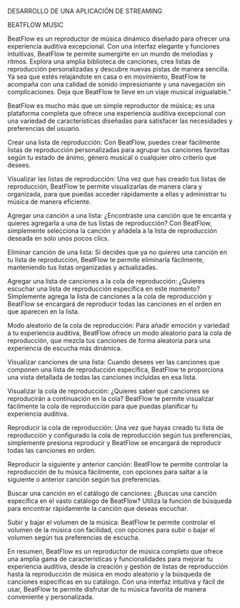 DESARROLLO DE UNA APLICACIÓN DE STREAMING 

BEATFLOW MUSIC   

BeatFlow es un reproductor de música dinámico diseñado para ofrecer una experiencia auditiva excepcional. Con una interfaz elegante y funciones intuitivas, BeatFlow te permite sumergirte en un mundo de melodías y ritmos. Explora una amplia biblioteca de canciones, crea listas de reproducción personalizadas y descubre nuevas pistas de manera sencilla. Ya sea que estés relajándote en casa o en movimiento, BeatFlow te acompaña con una calidad de sonido impresionante y una navegación sin complicaciones. Deja que BeatFlow te lleve en un viaje musical inigualable."

BeatFlow es mucho más que un simple reproductor de música; es una plataforma completa que ofrece una experiencia auditiva excepcional con una variedad de características diseñadas para satisfacer las necesidades y preferencias del usuario.

Crear una lista de reproducción: Con BeatFlow, puedes crear fácilmente listas de reproducción personalizadas para agrupar tus canciones favoritas según tu estado de ánimo, género musical o cualquier otro criterio que desees.

Visualizar las listas de reproducción: Una vez que has creado tus listas de reproducción, BeatFlow te permite visualizarlas de manera clara y organizada, para que puedas acceder rápidamente a ellas y administrar tu música de manera eficiente.

Agregar una canción a una lista: ¿Encontraste una canción que te encanta y quieres agregarla a una de tus listas de reproducción? Con BeatFlow, simplemente selecciona la canción y añádela a la lista de reproducción deseada en solo unos pocos clics.

Eliminar canción de una lista: Si decides que ya no quieres una canción en tu lista de reproducción, BeatFlow te permite eliminarla fácilmente, manteniendo tus listas organizadas y actualizadas.

Agregar una lista de canciones a la cola de reproducción: ¿Quieres escuchar una lista de reproducción específica en este momento? Simplemente agrega la lista de canciones a la cola de reproducción y BeatFlow se encargará de reproducir todas las canciones en el orden en que aparecen en la lista.

Modo aleatorio de la cola de reproducción: Para añadir emoción y variedad a tu experiencia auditiva, BeatFlow ofrece un modo aleatorio para la cola de reproducción, que mezcla tus canciones de forma aleatoria para una experiencia de escucha más dinámica.

Visualizar canciones de una lista: Cuando desees ver las canciones que componen una lista de reproducción específica, BeatFlow te proporciona una vista detallada de todas las canciones incluidas en esa lista.

Visualizar la cola de reproducción: ¿Quieres saber qué canciones se reproducirán a continuación en la cola? BeatFlow te permite visualizar fácilmente la cola de reproducción para que puedas planificar tu experiencia auditiva.

Reproducir la cola de reproducción: Una vez que hayas creado tu lista de reproducción y configurado la cola de reproducción según tus preferencias, simplemente presiona reproducir y BeatFlow se encargará de reproducir todas las canciones en orden.

Reproducir la siguiente y anterior canción: BeatFlow te permite controlar la reproducción de tu música fácilmente, con opciones para saltar a la siguiente o anterior canción según tus preferencias.

Buscar una canción en el catálogo de canciones: ¿Buscas una canción específica en el vasto catálogo de BeatFlow? Utiliza la función de búsqueda para encontrar rápidamente la canción que deseas escuchar.

Subir y bajar el volumen de la música: BeatFlow te permite controlar el volumen de la música con facilidad, con opciones para subir o bajar el volumen según tus preferencias de escucha.

En resumen, BeatFlow es un reproductor de música completo que ofrece una amplia gama de características y funcionalidades para mejorar tu experiencia auditiva, desde la creación y gestión de listas de reproducción hasta la reproducción de música en modo aleatorio y la búsqueda de canciones específicas en su catálogo. Con una interfaz intuitiva y fácil de usar, BeatFlow te permite disfrutar de tu música favorita de manera conveniente y personalizada.
